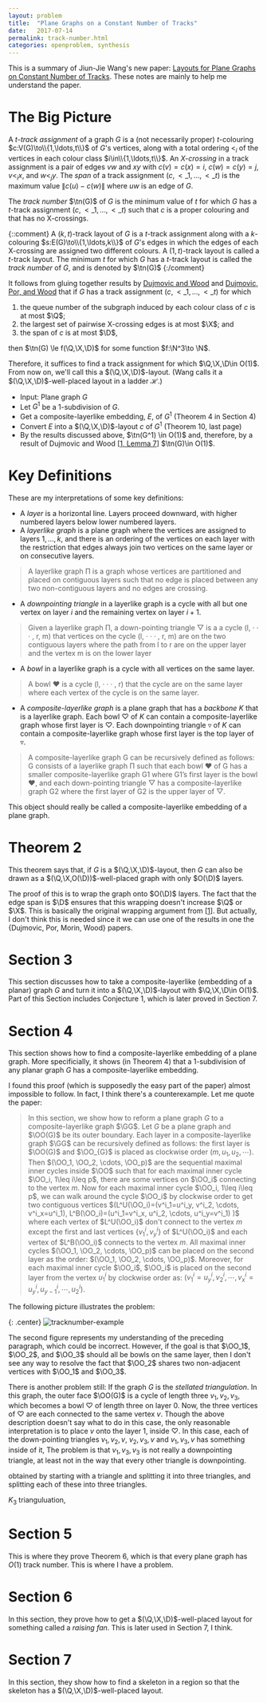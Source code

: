 ```yaml
---
layout: problem
title:  "Plane Graphs on a Constant Number of Tracks"
date:   2017-07-14
permalink: track-number.html
categories: openproblem, synthesis
---
```

$\newcommand{\Q}{\mathcal{Q}}\newcommand{\X}{\mathcal{X}}\newcommand{\D}{\mathcal{D}}$This is a summary of Jiun-Jie Wang's new paper: [Layouts for Plane Graphs on Constant Number of Tracks][wang].  These notes are mainly to help me understand the paper.

# The Big Picture

$\DeclareMathOperator{\tn}{tn}$A $t$-*track assignment* of a graph $G$ is a (not necessarily proper) $t$-colouring $c:V(G)\to\\{1,\ldots,t\\}$ of $G$'s vertices, along with a total ordering $<_i$ of the vertices in each colour class $i\in\\{1,\ldots,t\\}$.  An *X-crossing* in a track assignment is a pair of edges $vw$ and $xy$ with $c(v)=c(x)=i$, $c(w)=c(y)=j$, $v<_i x$, and $w<_j y$.  The *span* of a track assignment $(c,<\_{1},\ldots,<\_t)$ is the maximum value $\|c(u)-c(w)\|$ where $uw$ is an edge of $G$.

The *track number* $\tn(G)$ of $G$ is the minimum value of $t$ for which $G$ has a $t$-track assignment $(c,<\_{1},\ldots,<\_t)$ such that $c$ is a proper colouring and that has no X-crossings.

{::comment}
A $(k,t)$-track layout of $G$ is a $t$-track assignment along with a $k$-colouring $s:E(G)\to\\{1,\ldots,k\\}$ of $G$'s edges in which the edges of each X-crossing are assigned two different colours.  A $(1,t)$-track layout is called a $t$-track layout.  The minimum $t$ for which $G$ has a $t$-track layout is called the *track number* of $G$, and is denoted by $\tn(G)$
{:/comment}

It follows from gluing together results by [Dujmovic and Wood][dw-dmtcs] and [Dujmovic, Por, and Wood][dpw-dmtcs] that if $G$ has a track assignment $(c,<\_{1},\ldots,<\_t)$ for which

1. the queue number of the subgraph induced by each colour class of $c$ is at most $\Q$;
2. the largest set of pairwise X-crossing edges is at most $\X$; and
3. the span of $c$ is at most $\D$,

then $\tn(G) \le f(\Q,\X,\D)$ for some function $f:\N^3\to \N$.  

Therefore, it suffices to find a track assignment for which $\Q,\X,\D\in O(1)$.  From now on, we'll call this a $(\Q,\X,\D)$-layout. (Wang calls it a $(\Q,\X,\D)$-well-placed layout in a ladder $\mathcal{H}$.)

* Input: Plane graph $G$
* Let $G^1$ be a 1-subdivision of $G$.
* Get a composite-layerlike embedding, $E$, of $G^1$ (Theorem 4 in Section 4)
* Convert $E$ into a $(\Q,\X,\D)$-layout $c$ of $G^1$ (Theorem 10, last page)
* By the results discussed above, $\tn(G^1) \in O(1)$ and, therefore, by a result of Dujmovic and Wood \[[1, Lemma 7][dw-dmtcs]\] $\tn(G)\in O(1)$.

# Key Definitions

These are my interpretations of some key definitions:

* A *layer* is a horizontal line.  Layers proceed downward, with higher numbered layers below lower numbered layers.
* A *layerlike graph* is a plane graph where the vertices are assigned to layers $1,\ldots,k$, and there is an ordering of the vertices on each layer with the restriction that edges always join two vertices on the same layer or on consecutive layers.

> A layerlike graph Π is a graph whose vertices are partitioned and placed on contiguous layers such that no edge is placed between any two non-contiguous layers and no edges are crossing.

* A *downpointing triangle* in a layerlike graph is a cycle with all but one vertex on layer $i$ and the remaining vertex on layer $i+1$.

> Given a layerlike graph Π, a down-pointing triangle ▽ is a a cycle (l, · · · , r, m) that vertices on the cycle (l, · · · , r, m) are on the two contiguous layers where the path from l to r are on the upper layer and the vertex m is on the lower layer

* A *bowl* in a layerlike graph is a cycle with all vertices on the same layer.

> A bowl ♥ is a cycle (l, · · · , r) that the cycle are on the same layer where each vertex of the cycle is on the same layer.

* A *composite-layerlike graph* is a plane graph that has a *backbone* $K$ that is a layerlike graph.  Each bowl $\heartsuit$ of $K$ can contain a composite-layerlike graph whose first layer is $\heartsuit$.  Each downpointing triangle $\triangledown$ of $K$ can contain a composite-layerlike graph whose first layer is the top layer of $\triangledown$.

> A composite-layerlike graph G can be recursively defined as follows: G consists of a layerlike graph Π such that each bowl ♥ of G has a smaller composite-layerlike graph G1 where G1’s first layer is the bowl ♥, and each down-pointing triangle ▽ has a composite-layerlike graph G2 where the first layer of G2 is the upper layer of ▽.

This object should really be called a composite-layerlike embedding of a plane graph.

# Theorem 2

This theorem says that, if $G$ is a $(\Q,\X,\D)$-layout, then $G$ can also be drawn as a $(\Q,\X,O(\D))$-well-placed graph with only $O(\D)$ layers.

The proof of this is to wrap the graph onto $O(\D)$ layers.  The fact that the edge span is $\D$ ensures that this wrapping doesn't increase $\Q$ or $\X$. This is basically the original wrapping argument from \[[1][dmw-sicomp]\]. But actually, I don't think this is needed since it we can use one of the results in one the \{Dujmovic, Por, Morin, Wood\} papers.

# Section 3

This section discusses how to take a composite-layerlike (embedding of a planar) graph $G$ and turn it into a $(\Q,\X,\D)$-layout with $\Q,\X,\D\in O(1)$.  Part of this Section includes Conjecture 1, which is later proved in Section 7.

# Section 4

This section shows how to find a composite-layerlike embedding of a plane graph.  More specificially, it shows (in Theorem 4) that a 1-subdivision of any planar graph $G$ has a composite-layerlike embedding.

I found this proof (which is supposedly the easy part of the paper) almost impossible to follow.  In fact, I think there's a counterexample.  Let me quote the paper:$\newcommand{\OO}{\mathcal{O}}\newcommand{\GG}{\mathcal{G}}$

> In this section,
we show how to reform a plane graph $G$ to a composite-layerlike graph $\GG$.
Let $G$ be a plane graph and $\OO(G)$ be its outer boundary. Each layer in a composite-layerlike graph $\GG$ can be recursively defined as follows:
the first layer is $\OO(G)$ and $\OO_{G}$ is placed as clockwise order $(m, u_1,u_2, \cdots)$. Then $(\OO_1, \OO_2, \cdots, \OO_p)$ are the sequential maximal inner cycles inside $\OO$ such that for each maximal inner cycle $\OO_i, 1\leq i\leq p$, there are some vertices on $\OO_i$ connecting to the vertex $m$.
Now for each maximal inner cycle $\OO_i, 1\leq i\leq p$, we can walk around the cycle $\OO_i$ by clockwise order to get two contiguous vertices $(L^U(\OO_i)=(v^i_1=u^i_y, v^i_2, \cdots, v^i_x=u^i_1), L^B(\OO_i)=(u^i_1=v^i_x, u^i_2, \cdots, u^i_y=v^i_1) )$ where each vertex of $L^U(\OO_i)$ don't connect to the vertex $m$ except the first and last vertices $\{v^i_1, v^i_y\}$ of $L^U(\OO_i)$ and each vertex of $L^B(\OO_i)$ connects to the vertex $m$.
All maximal inner cycles $(\OO_1, \OO_2, \cdots, \OO_p)$ can be placed on the second layer as the order: $(\OO_1, \OO_2, \cdots, \OO_p)$. Moreover,
for each maximal inner cycle $\OO_i$, $\OO_i$ is placed on the second layer from the vertex $u^i_1$ by clockwise order as: $(v^i_1=u^i_y, v^i_2, \cdots, v^i_x=u^i_y, u^i_{y-1}, \cdots, u^i_2)$.

The following picture illustrates the problem:

{: .center}
![tracknumber-example](images/tracknumber-example.svg)

The second figure represents my understanding of the preceding paragraph, which could be incorrect.  However, if the goal is that $\OO_1$, $\OO_2$, and $\OO_3$ should all be bowls on the same layer, then I don't see any way to resolve the fact that $\OO_2$ shares two non-adjacent vertices with $\OO_1$ and $\OO_3$.

There is another problem still:  If the graph $G$ is the *stellated triangulation*.  In this graph, the outer face $\OO(G)$ is a cycle of length three $v_1,v_2,v_3$, which becomes a bowl $\heartsuit$ of length three on layer 0.  Now, the three vertices of $\heartsuit$ are each connected to the same vertex $v$.  Though the above description doesn't say what to do in this case, the only reasonable interpretation is to place $v$ onto the layer 1, inside $\heartsuit$.  In this case, each of the down-pointing triangles $v_1,v_2,v$, $v_2,v_3,v$ and $v_1,v_3,v$ has something inside of it,  The problem is that $v_1,v_3,v_3$ is not really a downpointing triangle, at least not in the way that every other triangle is downpointing.


 obtained by starting with a triangle and splitting it into three triangles, and splitting each of these into three triangles.


 $K_3$ trianguluation,

# Section 5

This is where they prove Theorem 6, which is that every plane graph has $O(1)$ track number.  This is where I have a problem.

# Section 6
In this section, they prove how to get a $(\Q,\X,\D)$-well-placed layout for something called a *raising fan*.  This is later used in Section 7, I think.

# Section 7

In this section, they show how to find a skeleton in a region so that the skeleton has a $(\Q,\X,\D)$-well-placed layout.

[wang]: https://arxiv.org/abs/1708.02114
[dmw-sicomp]: http://cglab.ca/~morin/publications/gd/treewidth-sicomp.pdf
[dw-dmtcs]: https://www.emis.de/journals/DMTCS/pdfpapers/dm070111.pdf
[dpw-dmtcs]: https://arxiv.org/abs/cs/0407033
